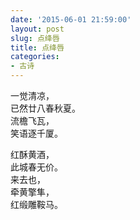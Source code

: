 ```yaml
---
date: '2015-06-01 21:59:00'
layout: post
slug: 点绛唇
title: 点绛唇
categories:
- 古诗
---
```

一觉清凉，  
已然廿八春秋夏。  
流檐飞瓦，  
笑语逐千厦。

红酥黄酒，  
此城春无价。  
来去也，  
牵黄擎隼，  
红缎雕鞍马。

